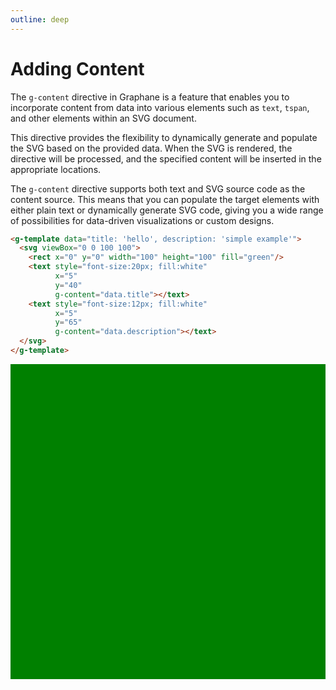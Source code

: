 ```yaml
---
outline: deep
---
```


# Adding Content

The `g-content` directive in Graphane is a feature that enables you to incorporate content from
data into various elements such as `text`, `tspan`, and other elements within an SVG document.

This directive provides the flexibility to dynamically generate and populate the SVG based on the
provided data. When the SVG is rendered, the directive will be processed, and the specified content
will be inserted in the appropriate locations.

The `g-content` directive supports both text and SVG source code as the content source. This means
that you can populate the target elements with either plain text or dynamically generate SVG code,
giving you a wide range of possibilities for data-driven visualizations or custom designs.

```html {7,11}
<g-template data="title: 'hello', description: 'simple example'">
  <svg viewBox="0 0 100 100">
    <rect x="0" y="0" width="100" height="100" fill="green"/>
    <text style="font-size:20px; fill:white"
          x="5" 
          y="40" 
          g-content="data.title"></text>
    <text style="font-size:12px; fill:white"
          x="5" 
          y="65" 
          g-content="data.description"></text>
  </svg>
</g-template>
```

<g-template data="title: 'hello', description: 'simple example'">
  <svg viewBox="0 0 100 100">
    <rect x="0" y="0" width="100" height="100" fill="green"/>
    <text style="font-size:20px; fill:white"
          x="5" 
          y="40" 
          g-content="data.title" ></text>
    <text style="font-size:12px; fill:white"
          x="5" 
          y="65" 
          g-content="data.description"></text>
  </svg>
</g-template>

